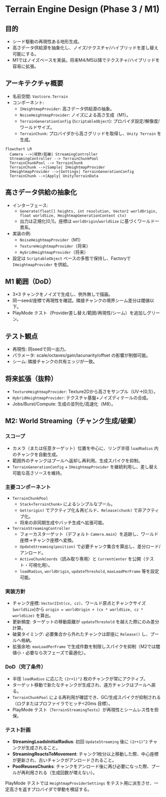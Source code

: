 # Terrain Engine Design (Phase 3 / M1)

## 目的

- シード駆動の再現性ある地形生成。
- 高さデータ供給源を抽象化し、ノイズ/テクスチャ/ハイブリッドを差し替え可能にする。
- M1ではノイズベースを実装。将来M4/M5以降でテクスチャ/ハイブリッドを容易に拡張。

## アーキテクチャ概要

- 名前空間: `Vastcore.Terrain`
- コンポーネント:
  - `IHeightmapProvider`: 高さデータ供給源の抽象。
  - `NoiseHeightmapProvider`: ノイズによる高さ生成（M1）。
  - `TerrainGenerationConfig` (`ScriptableObject`): プロバイダ設定/解像度/ワールドサイズ。
  - `TerrainChunk`: プロバイダから高さグリッドを取得し、`Unity Terrain` を生成。

```mermaid
flowchart LR
  Camera -->|視野/距離| StreamingController
  StreamingController --> TerrainChunkPool
  TerrainChunkPool --> TerrainChunk
  TerrainChunk -->|Sample| IHeightmapProvider
  IHeightmapProvider -->|Settings| TerrainGenerationConfig
  TerrainChunk -->|Apply| UnityTerrainData
```

## 高さデータ供給の抽象化

- インターフェース:
  - `Generate(float[] heights, int resolution, Vector2 worldOrigin, float worldSize, HeightmapGenerationContext ctx)`
  - 出力は正規化[0,1]。座標は `worldOrigin`/`worldSize` に基づくワールド一貫系。
- 実装の例:
  - `NoiseHeightmapProvider`（M1）
  - `TextureHeightmapProvider`（将来）
  - `HybridHeightmapProvider`（将来）
- 設定は `ScriptableObject` ベースの多態で保持し、Factoryで `IHeightmapProvider` を供給。

## M1 範囲（DoD）

- 3×3 チャンクをノイズで生成し、例外無しで描画。
- 同一seed/座標で再現性を確認。隣接チャンクの境界シーム差分は閾値以下。
- PlayMode テスト（Provider差し替え/範囲/再現性/シーム）を追加しグリーン。

## テスト観点

- 再現性: 同seedで同一出力。
- パラメータ: scale/octaves/gain/lacunarity/offset の影響が制御可能。
- シーム: 隣接チャンクの共有エッジが一致。

## 将来拡張（抜粋）

- `TextureHeightmapProvider`: Texture2Dから高さをサンプル（UV→[0,1]）。
- `HybridHeightmapProvider`: テクスチャ基盤+ノイズディテールの合成。
- Jobs/Burst/Compute: 生成の並列化/高速化（M8）。

## M2: World Streaming（チャンク生成/破棄）

### スコープ

- カメラ（または任意ターゲット）位置を中心に、リング半径 `loadRadius` 内のチャンクを自動生成。
- 範囲外のチャンクはプールへ返却し再利用。生成スパイクを抑制。
- `TerrainGenerationConfig` + `IHeightmapProvider` を継続利用し、差し替え可能な高さソースを維持。

### 主要コンポーネント

- `TerrainChunkPool`
  - `Stack<TerrainChunk>` によるシンプルなプール。
  - `Get(origin)` でアクティブ化＆再ビルド、`Release(chunk)` で非アクティブ化。
  - 将来の非同期生成やバッチ生成へ拡張可能。
- `TerrainStreamingController`
  - フォーカスターゲット（デフォルト `Camera.main`）を追跡し、ワールド座標→チャンク座標へ変換。
  - `UpdateStreaming(position)` で必要チャンク集合を算出し、差分ロード/アンロード。
  - `ActiveChunkCoords`（読み取り専用）と `CurrentCenter` を公開（テスト・可視化用）。
  - `loadRadius`, `worldOrigin`, `updateThreshold`, `maxLoadPerFrame` 等を設定可能。

### 実装方針

- チャンク座標: `Vector2Int(cx, cz)`、ワールド原点とチャンクサイズ(`worldSize`)から `origin = worldOrigin + (cx * worldSize, cz * worldSize)` を算出。
- 更新頻度: ターゲットの移動距離が `updateThreshold` を越えた際にのみ差分計算。
- 破棄タイミング: 必要集合から外れたチャンクは即座に `Release()` し、プールへ格納。
- 拡張余地: `maxLoadPerFrame` で生成件数を制限しスパイクを抑制（M2では閾値小・必要なら次フェーズで最適化）。

### DoD（完了条件）

- 半径 `loadRadius` に応じた `(2r+1)^2` 枚のチャンクが常にアクティブ。
- ターゲット移動で新たなチャンクが生成され、遠方チャンクはプールへ戻る。
- `TerrainChunkPool` による再利用が確認でき、GC/生成スパイクが抑制される（ログまたはプロファイラでヒッチ<20ms 目標）。
- PlayMode テスト（`TerrainStreamingTests`）が再現性とシームレス性を担保。

### テスト計画

- **StreamingLoadsInitialRadius**: 初回 `UpdateStreaming` 後に `(2r+1)^2` チャンクが生成されること。
- **StreamingReactsToMovement**: チャンク1枚分以上移動した際、中心座標が更新され、古いチャンクがアンロードされること。
- **PoolReusesChunks**: チャンクをアンロード後に再び必要になった際、プールが再利用される（生成回数が増えない）。

PlayMode テストでは `HeightmapProviderSettings` をテスト用に派生させ、一定高さを返すプロバイダで挙動を検証する。
